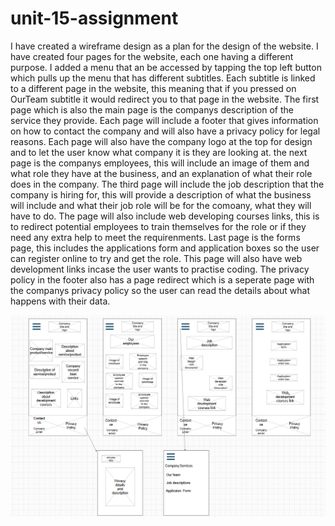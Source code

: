 # unit-15-assignment

I have created a wireframe design as a plan for the design of the website. I have created four pages for the website, each one having a different purpose. I added a menu that an be accessed by tapping the top left button which pulls up the menu that has different subtitles. Each subtitle is linked to a different page in the website, this meaning that if you pressed on OurTeam subtitle it would redirect you to that page in the website. The first page which is also the main page is the companys description of the service they provide. Each page will include a footer that gives information on how to contact the company and will also have a privacy policy for legal reasons. Each page will also have the company logo at the top for design and to let the user know what company it is they are looking at. the next page is the companys employees, this will include an image of them and what role they have at the business, and an explanation of what their role does in the company. The third page will include the job description that the company is hiring for, this will provide a description of what the business will include and what their job role will be for the comoany, what they will have to do. The page will also include web developing courses links, this is to redirect potential employees to train themselves for the role or if they need any extra help to meet the requirenments. Last page is the forms page, this includes the applications form and application boxes so the user can register online to try and get the role. This page will also have web development links incase the user wants to practise coding. The privacy policy in the footer also has a page redirect which is a seperate page with the companys privacy policy so the user can read the details about what happens with their data. 

![wireframe before](https://github.com/Jakubo2007/unit-15-assignment/blob/main/wireframe.png?raw=true)
